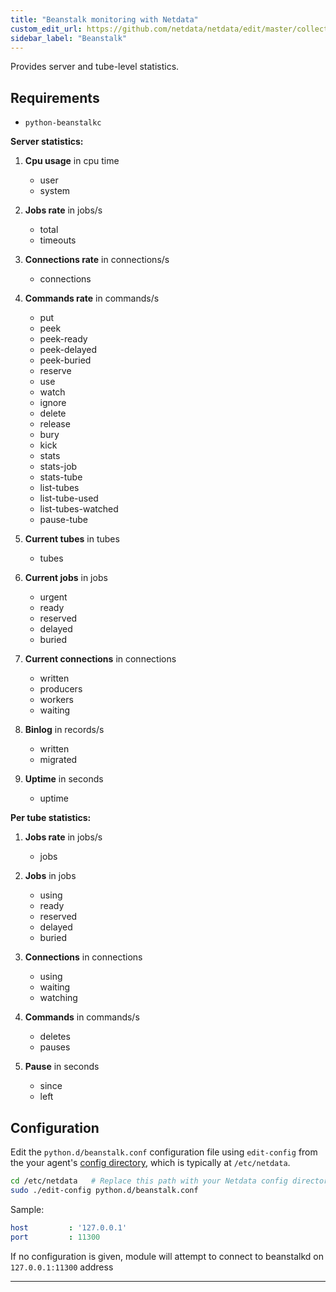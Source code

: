 ```yaml
---
title: "Beanstalk monitoring with Netdata"
custom_edit_url: https://github.com/netdata/netdata/edit/master/collectors/python.d.plugin/beanstalk/README.md
sidebar_label: "Beanstalk"
---
```




Provides server and tube-level statistics.

## Requirements

-   `python-beanstalkc`

**Server statistics:**

1.  **Cpu usage** in cpu time

    -   user
    -   system

2.  **Jobs rate** in jobs/s

    -   total
    -   timeouts

3.  **Connections rate** in connections/s

    -   connections

4.  **Commands rate** in commands/s

    -   put
    -   peek
    -   peek-ready
    -   peek-delayed
    -   peek-buried
    -   reserve
    -   use
    -   watch
    -   ignore
    -   delete
    -   release
    -   bury
    -   kick
    -   stats
    -   stats-job
    -   stats-tube
    -   list-tubes
    -   list-tube-used
    -   list-tubes-watched
    -   pause-tube

5.  **Current tubes** in tubes

    -   tubes

6.  **Current jobs** in jobs

    -   urgent
    -   ready
    -   reserved
    -   delayed
    -   buried

7.  **Current connections** in connections

    -   written
    -   producers
    -   workers
    -   waiting

8.  **Binlog** in records/s

    -   written
    -   migrated

9.  **Uptime** in seconds

    -   uptime

**Per tube statistics:**

1.  **Jobs rate** in jobs/s

    -   jobs

2.  **Jobs** in jobs

    -   using
    -   ready
    -   reserved
    -   delayed
    -   buried

3.  **Connections** in connections

    -   using
    -   waiting
    -   watching

4.  **Commands** in commands/s

    -   deletes
    -   pauses

5.  **Pause** in seconds

    -   since
    -   left

## Configuration

Edit the `python.d/beanstalk.conf` configuration file using `edit-config` from the your agent's [config
directory](/guides/step-by-step/docs/step-by-step/step-04#find-your-netdataconf-file), which is typically at `/etc/netdata`.

```bash
cd /etc/netdata   # Replace this path with your Netdata config directory, if different
sudo ./edit-config python.d/beanstalk.conf
```

Sample:

```yaml
host         : '127.0.0.1'
port         : 11300
```

If no configuration is given, module will attempt to connect to beanstalkd on `127.0.0.1:11300` address

---



